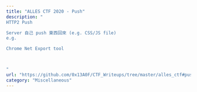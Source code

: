 ```yaml
---
title: "ALLES CTF 2020 - Push"
description: "
HTTP2 Push

Server 自己 push 東西回來 (e.g. CSS/JS file)
e.g. 

Chrome Net Export tool



"
url: "https://github.com/0x13A0F/CTF_Writeups/tree/master/alles_ctf#push"
category: "Miscellaneous"
---
```

